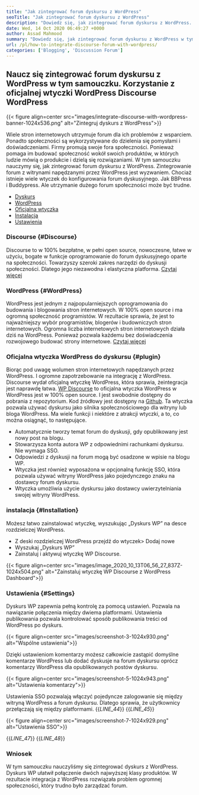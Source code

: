 ```yaml
---
title: "Jak zintegrować forum dyskursu z WordPress" 
seoTitle: "Jak zintegrować forum dyskursu z WordPress" 
description: "Dowiedz się, jak zintegrować forum dyskursu z WordPress. Instalacja i konfiguracja oficjalnej wtyczki dyskursu dla WordPress." 
date: Wed, 14 Oct 2020 06:49:27 +0000
author: Assad Mahmood
summary: "Dowiedz się, jak zintegrować forum dyskursu z WordPress w tym samouczku. Używając oficjalnej wtyczki WordPress Discourse" 
url: /pl/how-to-integrate-discourse-forum-with-wordpress/
categories: ['Blogging', 'Discussion Forum']
---
```


## Naucz się zintegrować forum dyskursu z WordPress w tym samouczku. Korzystanie z oficjalnej wtyczki WordPress Discourse WordPress

{{< figure align=center src="images/integrate-discourse-with-wordpress-banner-1024x536.png" alt="Zintegruj dyskurs z WordPress">}}

Wiele stron internetowych utrzymuje forum dla ich problemów z wsparciem. Ponadto społeczności są wykorzystywane do dzielenia się pomysłami i doświadczeniami. Firmy promują swoje fora społeczności. Ponieważ pomaga im budować społeczność wokół swoich produktów, w których ludzie mówią o produkcie i dzielą się rozwiązaniami. W tym samouczku nauczymy się, jak zintegrować forum dyskursu z WordPress.
Zintegrowanie forum z witrynami napędzanymi przez WordPress jest wyzwaniem. Chociaż istnieje wiele wtyczek do konfigurowania forum dyskusyjnego. Jak BBPress i Buddypress. Ale utrzymanie dużego forum społeczności może być trudne.
  * [Dyskurs][1]
  * [WordPress][2]
  * [Oficjalna wtyczka][3]
  * [Instalacja][4]
  * [Ustawienia][5]

### Discourse   {#Discourse}
Discourse to w 100% bezpłatne, w pełni open source, nowoczesne, łatwe w użyciu, bogate w funkcje oprogramowanie do forum dyskusyjnego oparte na społeczności. Towarzyszy szeroki zakres narzędzi do dyskusji społeczności. Dlatego jego niezawodna i elastyczna platforma. [Czytaj więcej][6]

### WordPress   {#WordPress}
WordPress jest jednym z najpopularniejszych oprogramowania do budowania i blogowania stron internetowych. W 100% open source i ma ogromną społeczność programistów. W rezultacie sprawia, że ​​jest to najważniejszy wybór programistów, blogerów i budowniczych stron internetowych. Ogromna liczba internetowych stron internetowych działa dziś na WordPress. Ponieważ pozwala każdemu bez doświadczenia rozwojowego budować strony internetowe. [Czytaj więcej][7]

### Oficjalna wtyczka WordPress do dyskursu   {#plugin}
Biorąc pod uwagę wolumen stron internetowych napędzanych przez WordPress. I ogromne zapotrzebowanie na integrację z WordPress. Discourse wydał oficjalną wtyczkę WordPress, która sprawia, że ​​integracja jest naprawdę łatwa.
[WP Discourse][8] to oficjalna wtyczka WordPress w WordPress jest w 100% open source. I jest swobodnie dostępny do pobrania z repozytorium. Kod źródłowy jest dostępny na [Github][9].
Ta wtyczka pozwala używać dyskursu jako silnika społecznościowego dla witryny lub bloga WordPress. Ma wiele funkcji i niektóre z atrakcji wtyczki, a to, co można osiągnąć, to następujące.
  * Automatycznie tworzy temat forum do dyskusji, gdy opublikowany jest nowy post na blogu.
  * Stowarzysza konta autora WP z odpowiednimi rachunkami dyskursu. Nie wymaga SSO.
  * Odpowiedzi z dyskusji na forum mogą być osadzone w wpisie na blogu WP.
  * Wtyczka jest również wyposażona w opcjonalną funkcję SSO, która pozwala używać witryny WordPress jako pojedynczego znaku na dostawcy forum dyskursu.
  * Wtyczka umożliwia użycie dyskursu jako dostawcy uwierzytelniania swojej witryny WordPress.

### instalacja   {#Installation}
Możesz łatwo zainstalować wtyczkę, wyszukując „Dyskurs WP” na desce rozdzielczej WordPress.
  * Z deski rozdzielczej WordPress przejdź do wtyczek> Dodaj nowe
  * Wyszukaj „Dyskurs WP”
  * Zainstaluj i aktywuj wtyczkę WP Discourse.

{{< figure align=center src="images/image_2020_10_13T06_56_27_837Z-1024x504.png" alt="Zainstaluj wtyczkę WP Discourse z WordPress Dashboard">}}


### Ustawienia   {#Settings}
Dyskurs WP zapewnia pełną kontrolę za pomocą ustawień. Pozwala na nawiązanie połączenia między dwiema platformami. Ustawienia publikowania pozwala kontrolować sposób publikowania treści od WordPress po dyskurs.

{{< figure align=center src="images/screenshot-3-1024x930.png" alt="Wspólne ustawienia">}}

Dzięki ustawieniom komentarzy możesz całkowicie zastąpić domyślne komentarze WordPress lub dodać dyskusje na forum dyskursu oprócz komentarzy WordPress dla opublikowanych postów dyskursu.

{{< figure align=center src="images/screenshot-5-1024x943.png" alt="Ustawienia komentarzy">}}

Ustawienia SSO pozwalają włączyć pojedyncze zalogowanie się między witryną WordPress a forum dyskursu. Dlatego sprawia, że ​​użytkownicy przełączają się między platformami.
{{_LINE_44_}}
{{_LINE_45_}}

{{< figure align=center src="images/screenshot-7-1024x929.png" alt="Ustawienia SSO">}}

{{_LINE_47_}}
{{_LINE_48_}}

### Wniosek
W tym samouczku nauczyliśmy się zintegrować dyskurs z WordPress. Dyskurs WP ułatwił połączenie dwóch najwyższej klasy produktów. W rezultacie integracja z WordPress rozwiązała problem ogromnej społeczności, który trudno było zarządzać forum.

  
[1]: #discourse
[2]: #wordpress
[3]: #plugin
[4]: #installation
[5]: #settings
[6]: https://products.containerize.com/discussion-forum/discourse
[7]: https://products.containerize.com/blogging/wordpress
[8]: https://wordpress.org/plugins/wp-discourse/
[9]: https://github.com/discourse/wp-discourse
